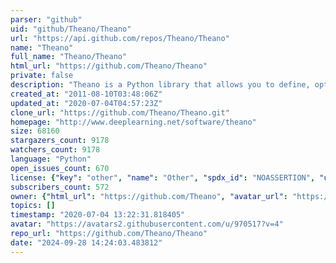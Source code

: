 ```yaml
---
parser: "github"
uid: "github/Theano/Theano"
url: "https://api.github.com/repos/Theano/Theano"
name: "Theano"
full_name: "Theano/Theano"
html_url: "https://github.com/Theano/Theano"
private: false
description: "Theano is a Python library that allows you to define, optimize, and evaluate mathematical expressions involving multi-dimensional arrays efficiently. It can use GPUs and perform efficient symbolic differentiation."
created_at: "2011-08-10T03:48:06Z"
updated_at: "2020-07-04T04:57:23Z"
clone_url: "https://github.com/Theano/Theano.git"
homepage: "http://www.deeplearning.net/software/theano"
size: 68160
stargazers_count: 9178
watchers_count: 9178
language: "Python"
open_issues_count: 670
license: {"key": "other", "name": "Other", "spdx_id": "NOASSERTION", "url": null, "node_id": "MDc6TGljZW5zZTA="}
subscribers_count: 572
owner: {"html_url": "https://github.com/Theano", "avatar_url": "https://avatars2.githubusercontent.com/u/970517?v=4", "login": "Theano", "type": "Organization"}
topics: []
timestamp: "2020-07-04 13:22:31.818405"
avatar: "https://avatars2.githubusercontent.com/u/970517?v=4"
repo_url: "https://github.com/Theano/Theano"
date: "2024-09-28 14:24:03.483812"
---
```

